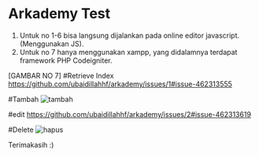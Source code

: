 # Arkademy Test
1. Untuk no 1-6 bisa langsung dijalankan pada online editor javascript. (Menggunakan JS).
2. Untuk no 7 hanya menggunakan xampp, yang didalamnya terdapat framework PHP Codeigniter.

[GAMBAR NO 7]
#Retrieve Index
https://github.com/ubaidillahhf/arkademy/issues/1#issue-462313555

#Tambah
![tambah](https://user-images.githubusercontent.com/17443546/60386439-ecded100-9abe-11e9-8cc9-838e8b7b0aef.JPG)

#edit
https://github.com/ubaidillahhf/arkademy/issues/2#issue-462313619

#Delete
![hapus](https://user-images.githubusercontent.com/17443546/60386430-d9336a80-9abe-11e9-8457-9d2a522ec2fe.JPG)



Terimakasih :)
